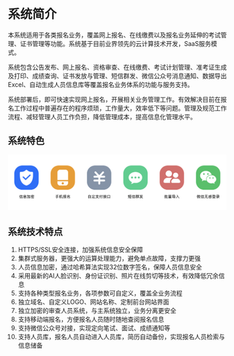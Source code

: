 # 系统简介

本系统适用于各类报名业务，覆盖网上报名、在线缴费以及报名业务延伸的考试管理、证书管理等功能。系统基于目前业界领先的云计算技术开发，SaaS服务模式。

系统包含公告发布、网上报名、资格审查、在线缴费、考试计划管理、准考证生成及打印、成绩查询、证书发放与管理、短信群发、微信公众号消息通知、数据导出 Excel、自动生成人员信息库等覆盖报名业务体系的功能与服务支持。

系统部署后，即可快速实现网上报名，开展相关业务管理工作。有效解决目前在报名工作过程中普遍存在的程序烦琐，工作量大，效率低下等问题。管理及规范工作流程、减轻管理人员工作负担，降低管理成本，提高信息化管理水平。

## 系统特色

![image-20230217151323345](./assets/image-20230217151323345.png)

##  系统技术特点

1. HTTPS/SSL安全连接，加强系统信息安全保障
2. 集群式服务器，更强大的运算处理能力，避免单点故障，支撑力更强
3. 人员信息加密，通过哈希算法实现32位数字签名，保障人员信息安全
4. 采用最新的AI人脸识别、身份证识别、照片在线剪切等技术，有效降低冗余信息
5. 支持各种类型报名业务，各项参数可自定义，覆盖全业务流程
6. 独立域名、自定义LOGO、网站名称、定制前台网站界面
7. 独立加密的审查人员系统，与主系统独立，业务分离更安全
8. 支持移动端报名，方便报名人员随时随地查阅报名信息
9. 支持微信公众号对接，实现定向笔试、面试、成绩通知等
10. 支持人员库，报名人员自动进入人员库，简历自动备份，实现报名人员检索与信息储备





 



